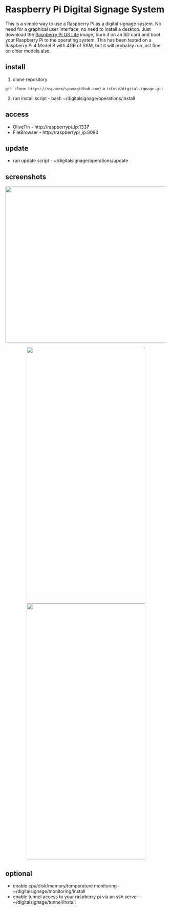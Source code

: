 # Raspberry Pi Digital Signage System

This is a simple way to use a Raspberry Pi as a digital signage system. No need for a graphical user interface, no need to install a desktop. Just download the [Raspberry Pi OS Lite](https://www.raspberrypi.com/software/operating-systems/) image, burn it on an SD card and boot your Raspberry Pi to the operating system. This has been tested on a Raspberry Pi 4 Model B with 4GB of RAM, but it will probably run just fine on older models also.

## install
1. clone repository
```
git clone https://<span></span>github.com/aristosv/digitalsignage.git
```
2. run install script - bash ~/digitalsignage/operations/install

## access
- OliveTin - http://raspberrypi_ip:1337
- FileBrowser - http://raspberrypi_ip:8080

## update
- run update script - ~/digitalsignage/operations/update

## screenshots
<p align="center">
  <img width="600" height="487" src="https://raw.githubusercontent.com/aristosv/digitalsignage/main/media/logo/logo.png">
</p>
 
<p align="center">  
  <img width="370" height="800" src="https://raw.githubusercontent.com/aristosv/digitalsignage/main/screenshots/mobile_olivetin_1.png"> <img width="370" height="800" src="https://raw.githubusercontent.com/aristosv/digitalsignage/main/screenshots/mobile_filebrowser_1.png">
</p>

## optional
- enable cpu/disk/memory/temperature monitoring - ~/digitalsignage/monitoring/install
- enable tunnel access to your raspberry pi via an ssh server - ~/digitalsignage/tunnel/install